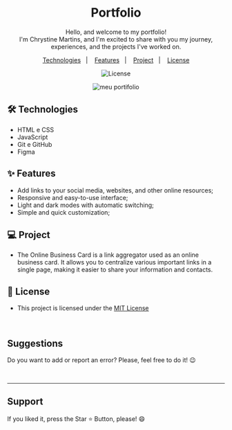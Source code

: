 <h1 align="center"> Portfolio </h1> 

<p align="center">Hello, and welcome to my portfolio! 
  <br>
I'm Chrystine Martins, and I'm excited to share with you my journey, experiences, and the projects I've worked on.</p>

<p align="center">  
  <a href="#-technologies">Technologies</a>&nbsp;&nbsp;&nbsp;|&nbsp;&nbsp;&nbsp;
  <a href="#-features">Features</a>&nbsp;&nbsp;&nbsp;|&nbsp;&nbsp;&nbsp;
  <a href="#-project">Project</a>&nbsp;&nbsp;&nbsp;|&nbsp;&nbsp;&nbsp;
  <a href="#-license">License</a>  
</p>

<p align="center">
  <img alt="License" src="https://img.shields.io/static/v1?label=license&message=MIT&color=c920c9&labelColor=000000">
</p>

<p align="center">
  <img src="src/imagens/portfolio.gif" alt="meu portifolio">

</p>


## 🛠 Technologies

- HTML e CSS
- JavaScript
- Git e GitHub
- Figma


## ✨ Features

- Add links to your social media, websites, and other online resources;
- Responsive and easy-to-use interface;
- Light and dark modes with automatic switching;
- Simple and quick customization;

## 💻 Project

- The Online Business Card is a link aggregator used as an online business card. It allows you to centralize various important links in a single page, making it easier to share your information and contacts.

## 📜 License

* This project is licensed under the [MIT License](https://choosealicense.com/licenses/mit/)




<br>

<h2> Suggestions </h2>
<p> Do you want to add or report an error? Please, feel free to do it! 😉 </p>

<br>
<hr>
<h2> Support </h2>
<p> If you liked it, press the Star ⭐ Button, please! 😄 </p>
